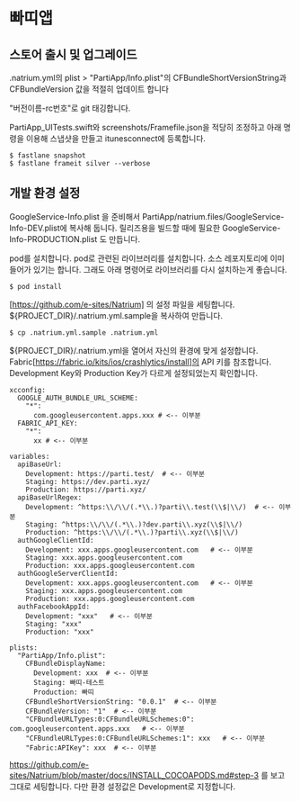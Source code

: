 # 빠띠앱

## 스토어 출시 및 업그레이드

.natrium.yml의 plist > "PartiApp/Info.plist"의 CFBundleShortVersionString과 CFBundleVersion 값을 적절히 업데이트 합니다

"버전이름-rc번호"로 git 태깅합니다.

PartiApp_UITests.swift와 screenshots/Framefile.json을 적당히 조정하고 아래 명령을 이용해 스냅샷을 만들고 itunesconnect에 등록합니다. 

```
$ fastlane snapshot
$ fastlane frameit silver --verbose
```

## 개발 환경 설정

GoogleService-Info.plist 을 준비해서 PartiApp/natrium.files/GoogleService-Info-DEV.plist에 복사해 둡니다. 릴리즈용을 빌드할 때에 필요한 GoogleService-Info-PRODUCTION.plist 도 만듭니다.

pod를 설치합니다. pod로 관련된 라이브러리를 설치합니다. 소스 레포지토리에 이미 들어가 있기는 합니다. 그래도 아래 명령어로 라이브러리를 다시 설치하는게 좋습니다.

```
$ pod install
```

[https://github.com/e-sites/Natrium] 의 설정 파일을 세팅합니다. ${PROJECT_DIR}/.natrium.yml.sample을 복사하여 만듭니다.

```
$ cp .natrium.yml.sample .natrium.yml
```

${PROJECT_DIR}/.natrium.yml을 열어서 자신의 환경에 맞게 설정합니다.
Fabric[https://fabric.io/kits/ios/crashlytics/install]의 API 키를 참조합니다.
Development Key와 Production Key가 다르게 설정되었는지 확인합니다.

```
xcconfig:
  GOOGLE_AUTH_BUNDLE_URL_SCHEME:
    "*":
      com.googleusercontent.apps.xxx # <-- 이부분
  FABRIC_API_KEY:
    "*":
      xx # <-- 이부분

variables:
  apiBaseUrl:
    Development: https://parti.test/  # <-- 이부분
    Staging: https://dev.parti.xyz/
    Production: https://parti.xyz/
  apiBaseUrlRegex:
    Development: ^https:\\/\\/(.*\\.)?parti\\.test(\\$|\\/)  # <-- 이부분
    Staging: ^https:\\/\\/(.*\\.)?dev.parti\\.xyz(\\$|\\/)
    Production: ^https:\\/\\/(.*\\.)?parti\\.xyz(\\$|\\/)
  authGoogleClientId:
    Development: xxx.apps.googleusercontent.com   # <-- 이부분
    Staging: xxx.apps.googleusercontent.com
    Production: xxx.apps.googleusercontent.com
  authGoogleServerClientId:
    Development: xxx.apps.googleusercontent.com   # <-- 이부분
    Staging: xxx.apps.googleusercontent.com
    Production: xxx.apps.googleusercontent.com
  authFacebookAppId:
    Development: "xxx"   # <-- 이부분
    Staging: "xxx"
    Production: "xxx"

plists:
  "PartiApp/Info.plist":
    CFBundleDisplayName:
      Development: xxx  # <-- 이부분
      Staging: 빠띠-테스트
      Production: 빠띠
    CFBundleShortVersionString: "0.0.1"  # <-- 이부분
    CFBundleVersion: "1"  # <-- 이부분
    "CFBundleURLTypes:0:CFBundleURLSchemes:0": com.googleusercontent.apps.xxx   # <-- 이부분
    "CFBundleURLTypes:0:CFBundleURLSchemes:1": xxx   # <-- 이부분
    "Fabric:APIKey": xxx  # <-- 이부분
```

https://github.com/e-sites/Natrium/blob/master/docs/INSTALL_COCOAPODS.md#step-3 를 보고 그대로 세팅합니다. 다만 환경 설정값은 Development로 지정합니다.
